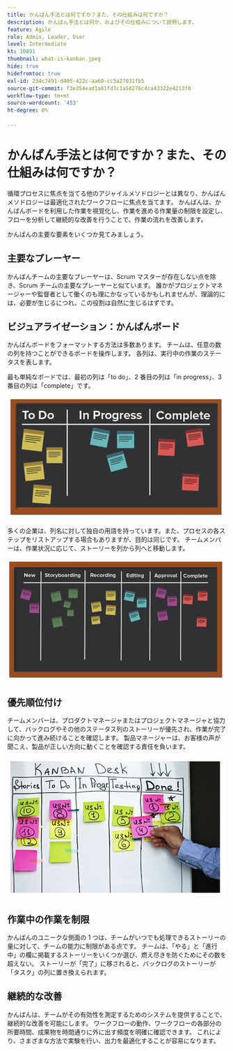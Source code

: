 ```yaml
---
title: かんばん手法とは何ですか？また、その仕組みは何ですか？
description: かんばん手法とは何か、およびその仕組みについて説明します。
feature: Agile
role: Admin, Leader, User
level: Intermediate
kt: 10891
thumbnail: what-is-kanban.jpeg
hide: true
hidefromtoc: true
exl-id: 234c7491-d405-422c-aa60-cc5a27031fb5
source-git-commit: f3e354ead1a01fd7c1a58276c4ca43322e4213f0
workflow-type: tm+mt
source-wordcount: '453'
ht-degree: 0%

---
```


# かんばん手法とは何ですか？また、その仕組みは何ですか？

循環プロセスに焦点を当てる他のアジャイルメソドロジーとは異なり、かんばんメソドロジーは最適化されたワークフローに焦点を当てます。 かんばんは、かんばんボードを利用した作業を視覚化し、作業を進める作業量の制限を設定し、フローを分析して継続的な改善を行うことで、作業の流れを改善します。


かんばんの主要な要素をいくつか見てみましょう。



## 主要なプレーヤー

かんばんチームの主要なプレーヤーは、Scrum マスターが存在しない点を除き、Scrum チームの主要なプレーヤーと似ています。 誰かがプロジェクトマネージャーや監督者として働くのも理にかなっているかもしれませんが、理論的には、必要が生じるにつれ、この役割は自然に生じるはずです。

## ビジュアライゼーション：かんばんボード

かんばんボードをフォーマットする方法は多数あります。 チームは、任意の数の列を持つことができるボードを操作します。 各列は、実行中の作業のステータスを表します。

最も単純なボードでは、最初の列は「to do」、2 番目の列は「in progress」、3 番目の列は「complete」です。

![Blackboard とノート注釈](assets/agile4-01.png)

多くの企業は、列名に対して独自の用語を持っています。また、プロセスの各ステップをリストアップする場合もありますが、目的は同じです。 チームメンバーは、作業状況に応じて、ストーリーを列から列へと移動します。

![Blackboard とノート注釈](assets/agile4-02.png)

## 優先順位付け

チームメンバーは、プロダクトマネージャまたはプロジェクトマネージャと協力して、バックログやその他のステータス列のストーリーが優先され、作業が完了に向かって進み続けることを確認します。 製品マネージャーは、お客様の声が聞こえ、製品が正しい方向に動くことを確認する責任を負います。

![かんばんホワイトボード](assets/agile4-03.png)

## 作業中の作業を制限

かんばんのユニークな側面の 1 つは、チームがいつでも処理できるストーリーの量に対して、チームの能力に制限がある点です。 チームは、「やる」と「進行中」の欄に掲載するストーリーをいくつか選び、燃え尽きを防ぐためにその数を超えない。 ストーリーが「完了」に移されると、バックログのストーリーが「タスク」の列に置き換えられます。

## 継続的な改善

かんばんは、チームがその有効性を測定するためのシステムを提供することで、継続的な改善を可能にします。 ワークフローの動作、ワークフローの各部分の所要時間、成果物を時間通りに外に出す頻度を明確に確認できます。 これにより、さまざまな方法で実験を行い、出力を最適化することが容易になります。
